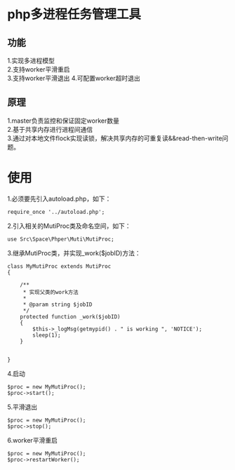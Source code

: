 # php多进程任务管理工具   

## 功能    
1.实现多进程模型      
2.支持worker平滑重启    
3.支持worker平滑退出 
4.可配置worker超时退出     

## 原理   
1.master负责监控和保证固定worker数量  
2.基于共享内存进行进程间通信    
3.通过对本地文件flock实现读锁，解决共享内存的可重复读&&read-then-write问题。
    
# 使用    
1.必须要先引入autoload.php，如下：  

	require_once '../autoload.php';  
	
2.引入相关的MutiProc类及命名空间，如下：  
	
	use Src\Space\Phper\Muti\MutiProc;  
	
3.继承MutiProc类，并实现_work($jobID)方法：  

	class MyMutiProc extends MutiProc
	{
	
	    /**
	     * 实现父类的work方法
	     * 
	     * @param string $jobID
	     */
	    protected function _work($jobID)
	    {
	        $this->_logMsg(getmypid() . " is working ", 'NOTICE');
	        sleep(1);
	    }
	
	
	}
	
4.启动    

	$proc = new MyMutiProc();
    $proc->start();

5.平滑退出    

	$proc = new MyMutiProc();
    $proc->stop();

6.worker平滑重启    

	$proc = new MyMutiProc();
    $proc->restartWorker();
